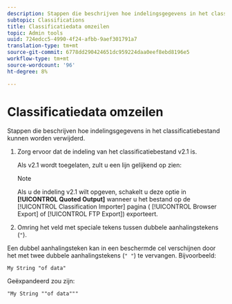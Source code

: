 ```yaml
---
description: Stappen die beschrijven hoe indelingsgegevens in het classificatiebestand kunnen worden verwijderd.
subtopic: Classifications
title: Classificatiedata omzeilen
topic: Admin tools
uuid: 724edcc5-4990-4f24-afbb-9aef301791a7
translation-type: tm+mt
source-git-commit: 6778dd290424651dc959224daa0eef8ebd8196e5
workflow-type: tm+mt
source-wordcount: '96'
ht-degree: 8%

---
```



# Classificatiedata omzeilen

Stappen die beschrijven hoe indelingsgegevens in het classificatiebestand kunnen worden verwijderd.

<!--Meike, please check this page against orginal. It might be missing information. -->

1. Zorg ervoor dat de indeling van het classificatiebestand v2.1 is.

   Als v2.1 wordt toegelaten, zult u een lijn gelijkend op zien:

   >[!NOTE]
   >
   >Als u de indeling v2.1 wilt opgeven, schakelt u deze optie in **[!UICONTROL Quoted Output]** wanneer u het bestand op de [!UICONTROL Classification Importer] pagina ( [!UICONTROL Browser Export] of [!UICONTROL FTP Export]) exporteert.

1. Omring het veld met speciale tekens tussen dubbele aanhalingstekens (`"`).

Een dubbel aanhalingsteken kan in een beschermde cel verschijnen door het met twee dubbele aanhalingstekens (`" "`) te vervangen. Bijvoorbeeld:

```
My String "of data"
```

Geëxpandeerd zou zijn:

```
"My String ""of data"""
```
